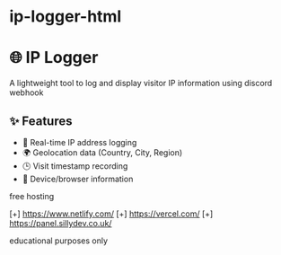 # ip-logger-html
# 🌐 IP Logger

A lightweight tool to log and display visitor IP information using discord webhook
## ✨ Features

- 📌 Real-time IP address logging
- 🌍 Geolocation data (Country, City, Region)
- 🕒 Visit timestamp recording
- 📱 Device/browser information


free hosting 

[+] https://www.netlify.com/
[+] https://vercel.com/
[+] https://panel.sillydev.co.uk/

educational purposes only 
